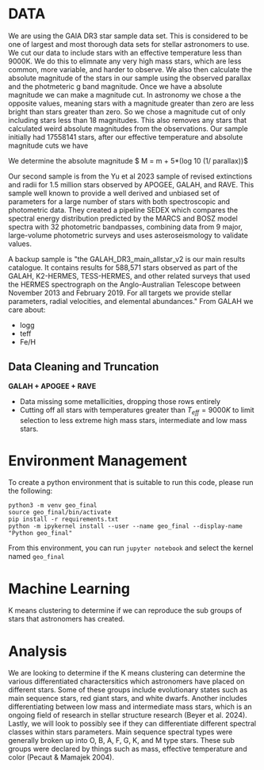 # DATA
We are using the GAIA DR3 star sample data set. This is considered to be one of largest and most thorough data sets for stellar astronomers to use. We cut our data to include stars with an effective temperature less than 9000K. We do this to elimnate any very high mass stars, which are less common, more variable, and harder to observe. We also then calculate the absolute magnitude of the stars in our sample using the observed parallax and the photmeteric g band magnitude. Once we have a absolute magnitude we can make a magnitude cut. In astronomy we chose a the opposite values, meaning stars with a magnitude greater than zero are less bright than stars greater than zero. So we chose a magnitude cut of only including stars less than 18 magnitudes. This also removes any stars that calculated weird absolute magnitudes from the observations. Our sample initially had 17558141 stars, after our effective temperature and absolute magnitude cuts we have 

We determine the absolute magnitude 
$ M = m + 5*(log 10 (1/ parallax))$

Our second sample is from the Yu et al 2023 sample of revised extinctions and radii for 1.5 million stars observed by APOGEE, GALAH, and RAVE. This sample well known to provide a well derived and unbiased set of parameters for a large number of stars with both spectroscopic and photometric data. They created a pipeline SEDEX which compares the spectral energy distribution predicted by the
MARCS and BOSZ model spectra with 32 photometric bandpasses, combining data from 9 major, large-volume photometric surveys and uses asteroseismology to validate values.  

A backup sample is "the GALAH_DR3_main_allstar_v2 is our main results catalogue. It contains results for 588,571 stars observed as part of the GALAH, K2-HERMES, TESS-HERMES, and other related surveys that used the HERMES spectrograph on the Anglo-Australian Telescope between November 2013 and February 2019. For all targets we provide stellar parameters, radial velocities, and elemental abundances."
From GALAH we care about: 
- logg
- teff
- Fe/H


## Data Cleaning and Truncation
**GALAH + APOGEE + RAVE**
- Data missing some metallicities, dropping those rows entirely
- Cutting off all stars with temperatures greater than $T_{eff}=9000K$ to limit selection to less extreme high mass stars, intermediate and low mass stars. 

# Environment Management
To create a python environment that is suitable to run this code, please run the following:
```
python3 -m venv geo_final
source geo_final/bin/activate
pip install -r requirements.txt
python -m ipykernel install --user --name geo_final --display-name "Python geo_final"
```
From this environment, you can run `jupyter notebook` and select the kernel named `geo_final`

# Machine Learning 
K means clustering to determine if we can reproduce the sub groups of stars that astronomers has created. 

# Analysis 
We are looking to determine if the K means clustering can determine the various differentiated charactersitics which astronomers have placed on different stars. Some of these groups include evolutionary states such as main sequence stars, red giant stars, and white dwarfs. Another includes differentiating between low mass and intermediate mass stars, which is an ongoing field of research in stellar structure research (Beyer et al. 2024). Lastly, we will look to possibly see if they can differentiate different spectral classes within stars parameters. Main sequence spectral types were generally broken up into O, B, A, F, G, K, and M type stars. These sub groups were declared by things such as mass, effective temperature and color (Pecaut & Mamajek 2004). 






